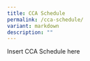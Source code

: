 ```yaml
---
title: CCA Schedule
permalink: /cca-schedule/
variant: markdown
description: ""
---
```

Insert CCA Schedule here